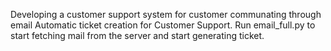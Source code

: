 Developing a customer support system for customer communating through email Automatic ticket creation for Customer Support.
Run email_full.py to start fetching mail from the server and start generating ticket.
